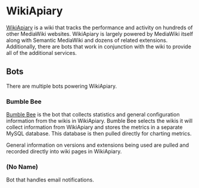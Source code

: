 # WikiApiary

[WikiApiary](http://wikiapiary.com/) is a wiki that tracks the performance and activity on hundreds of other MediaWiki websites. WikiApiary is largely powered by MediaWiki itself along with Semantic MediaWiki and dozens of related extensions. Additionally, there are bots that work in conjunction with the wiki to provide all of the additional services.

## Bots

There are multiple bots powering WikiApiary.

### Bumble Bee

[Bumble Bee](http://wikiapiary.com/wiki/User:Bumble_Bee) is the bot that collects statistics and general configuration information from the wikis in WikiApiary. Bumble Bee selects the wikis it will collect information from WikiApiary and stores the metrics in a separate MySQL database. This database is then pulled directly for charting metrics.

General information on versions and extensions being used are pulled and recorded directly into wiki pages in WikiApiary.

### (No Name)

Bot that handles email notifications.
